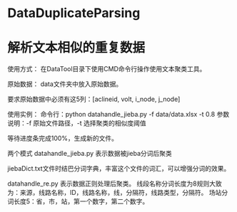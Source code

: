 # DataDuplicateParsing
# 解析文本相似的重复数据


使用方式：
在DataTool目录下使用CMD命令行操作使用文本聚类工具。

原始数据：
data文件夹中放入原始数据。

要求原始数据中必须有这5列：[aclineid, volt, i_node, j_node]


使用实例：
命令行：python datahandle_jieba.py -f data/data.xlsx -t 0.8
参数说明：-f 原始文件路径，-t 选择聚类的相似度阈值

等待进度条完成100%，生成新的文件。



两个模式
datahandle_jieba.py
表示数据被jieba分词后聚类

jiebaDict.txt文件时结巴分词字典，丰富这个文件的词汇，可以增强分词的效果。

datahandle_re.py
表示数据正则处理后聚类。
线段名称分词长度为8规则大致为：来源，线路名称，ID，线路名称，线，分隔符，线路类型，分隔符。
场站分词长度5：省，市，站，第一个数字，第二个数字。
